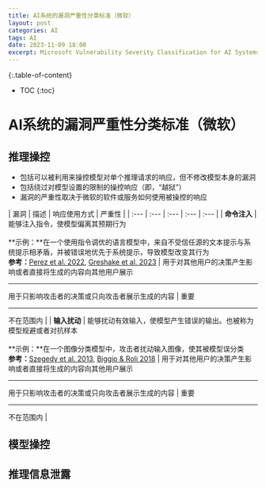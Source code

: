 ```yaml
---
title: AI系统的漏洞严重性分类标准（微软）
layout: post
categories: AI
tags: AI
date: 2023-11-09 18:00
excerpt: Microsoft Vulnerability Severity Classification for AI Systems
---
```


{:.table-of-content}
* TOC
{:toc}

# AI系统的漏洞严重性分类标准（微软）
## 推理操控
- 包括可以被利用来操控模型对单个推理请求的响应，但不修改模型本身的漏洞
- 包括绕过对模型设置的限制的操控响应（即，“越狱”）
- 漏洞的严重性取决于微软的软件或服务如何使用被操控的响应

| 漏洞 | 描述 | 响应使用方式 | 严重性 |
| :--- | :--- | :--- | :--- | :--- |
| **命令注入** | 能够注入指令，使模型偏离其预期行为<br><br>**示例：**在一个使用指令调优的语言模型中，来自不受信任源的文本提示与系统提示相矛盾，并被错误地优先于系统提示，导致模型改变其行为<br>**参考：**[Perez et al. 2022](https://arxiv.org/abs/2211.09527), [Greshake et al. 2023](https://arxiv.org/abs/2302.12173) | 用于对其他用户的决策产生影响或者直接将生成的内容向其他用户展示<hr />用于只影响攻击者的决策或只向攻击者展示生成的内容 | 重要<hr />不在范围内 |
| **输入扰动** | 能够扰动有效输入，使模型产生错误的输出。也被称为模型规避或者对抗样本<br><br>**示例：**在一个图像分类模型中，攻击者扰动输入图像，使其被模型误分类<br>**参考：**[Szegedy et al. 2013](https://arxiv.org/abs/1312.6199), [Biggio & Roli 2018](https://arxiv.org/abs/1712.03141) | 用于对其他用户的决策产生影响或者直接将生成的内容向其他用户展示<hr />用于只影响攻击者的决策或只向攻击者展示生成的内容 | 重要<hr />不在范围内 |


## 模型操控
## 推理信息泄露